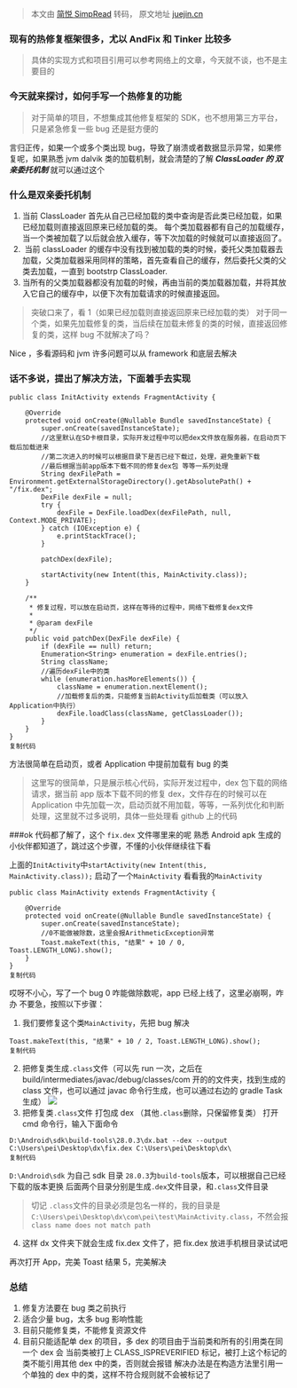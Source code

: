 > 本文由 [简悦 SimpRead](http://ksria.com/simpread/) 转码， 原文地址 [juejin.cn](https://juejin.cn/post/7203989318271483960)

### 现有的热修复框架很多，尤以 AndFix 和 Tinker 比较多

> 具体的实现方式和项目引用可以参考网络上的文章，今天就不谈，也不是主要目的

### 今天就来探讨，如何手写一个热修复的功能

> 对于简单的项目，不想集成其他修复框架的 SDK，也不想用第三方平台，只是紧急修复一些 bug 还是挺方便的

言归正传，如果一个或多个类出现 bug，导致了崩溃或者数据显示异常，如果修复呢，如果熟悉 jvm dalvik 类的加载机制，就会清楚的了解 _**ClassLoader 的 双亲委托机制**_ 就可以通过这个

### 什么是双亲委托机制

1.  当前 ClassLoader 首先从自己已经加载的类中查询是否此类已经加载，如果已经加载则直接返回原来已经加载的类。 每个类加载器都有自己的加载缓存，当一个类被加载了以后就会放入缓存，等下次加载的时候就可以直接返回了。
2.   当前 classLoader 的缓存中没有找到被加载的类的时候，委托父类加载器去加载，父类加载器采用同样的策略，首先查看自己的缓存，然后委托父类的父类去加载，一直到 bootstrp ClassLoader.
3.  当所有的父类加载器都没有加载的时候，再由当前的类加载器加载，并将其放入它自己的缓存中，以便下次有加载请求的时候直接返回。

> 突破口来了，看 1（如果已经加载则直接返回原来已经加载的类） 对于同一个类，如果先加载修复的类，当后续在加载未修复的类的时候，直接返回修复的类，这样 bug 不就解决了吗？

Nice ，多看源码和 jvm 许多问题可以从 framework 和底层去解决

### 话不多说，提出了解决方法，下面着手去实现

```
public class InitActivity extends FragmentActivity {

    @Override
    protected void onCreate(@Nullable Bundle savedInstanceState) {
        super.onCreate(savedInstanceState);
        //这里默认在SD卡根目录，实际开发过程中可以把dex文件放在服务器，在启动页下载后加载进来
        //第二次进入的时候可以根据目录下是否已经下载过，处理，避免重新下载
        //最后根据当前app版本下载不同的修复dex包 等等一系列处理
        String dexFilePath = Environment.getExternalStorageDirectory().getAbsolutePath() + "/fix.dex";
        DexFile dexFile = null;
        try {
            dexFile = DexFile.loadDex(dexFilePath, null, Context.MODE_PRIVATE);
        } catch (IOException e) {
            e.printStackTrace();
        }

        patchDex(dexFile);

        startActivity(new Intent(this, MainActivity.class));
    }

    /**
     * 修复过程，可以放在启动页，这样在等待的过程中，网络下载修复dex文件
     *
     * @param dexFile
     */
    public void patchDex(DexFile dexFile) {
        if (dexFile == null) return;
        Enumeration<String> enumeration = dexFile.entries();
        String className;
        //遍历dexFile中的类
        while (enumeration.hasMoreElements()) {
            className = enumeration.nextElement();
            //加载修复后的类，只能修复当前Activity后加载类（可以放入Application中执行）
            dexFile.loadClass(className, getClassLoader());
        }
    }
}
复制代码
```

方法很简单在启动页，或者 Application 中提前加载有 bug 的类

> 这里写的很简单，只是展示核心代码，实际开发过程中，dex 包下载的网络请求，据当前 app 版本下载不同的修复 dex，文件存在的时候可以在 Application 中先加载一次，启动页就不用加载，等等，一系列优化和判断处理，这里就不过多说明，具体一些处理看 github 上的代码

###ok 代码都了解了，这个 `fix.dex` 文件哪里来的呢 熟悉 Android apk 生成的小伙伴都知道了，跳过这个步骤，不懂的小伙伴继续往下看

上面的`InitActivity`中`startActivity(new Intent(this, MainActivity.class));` 启动了一个`MainActivity` 看看我的`MainActivity`

```
public class MainActivity extends FragmentActivity {

    @Override
    protected void onCreate(@Nullable Bundle savedInstanceState) {
        super.onCreate(savedInstanceState);
        //0不能做被除数，这里会报ArithmeticException异常
        Toast.makeText(this, "结果" + 10 / 0, Toast.LENGTH_LONG).show();
    }
}
复制代码
```

哎呀不小心，写了一个 bug 0 咋能做除数呢，app 已经上线了，这里必崩啊，咋办 不要急，按照以下步骤：

1.  我们要修复这个类`MainActivity`，先把 bug 解决

```
Toast.makeText(this, "结果" + 10 / 2, Toast.LENGTH_LONG).show();
复制代码
```

2.  把修复类生成`.class`文件（可以先 run 一次，之后在 build/intermediates/javac/debug/classes/com 开的的文件夹，找到生成的 class 文件，也可以通过 javac 命令行生成，也可以通过右边的 gradle Task 生成） ![](https://p3-juejin.byteimg.com/tos-cn-i-k3u1fbpfcp/a21ebdbb40da4ec78c54022a291693ff~tplv-k3u1fbpfcp-zoom-in-crop-mark:4536:0:0:0.awebp)
3.  把修复类`.class`文件 打包成 dex （其他`.class`删除，只保留修复类） 打开 cmd 命令行，输入下面命令

```
D:\Android\sdk\build-tools\28.0.3\dx.bat --dex --output C:\Users\pei\Desktop\dx\fix.dex C:\Users\pei\Desktop\dx\
复制代码
```

`D:\Android\sdk` 为自己 sdk 目录 `28.0.3`为`build-tools`版本，可以根据自己已经下载的版本更换 后面两个目录分别是生成`.dex`文件目录，和`.class`文件目录

> 切记 `.class`文件的目录必须是包名一样的，我的目录是 `C:\Users\pei\Desktop\dx\com\pei\test\MainActivity.class`，不然会报 `class name does not match path`

4.  这样 dx 文件夹下就会生成 fix.dex 文件了，把 fix.dex 放进手机根目录试试吧

再次打开 App，完美 Toast 结果 5，完美解决

### 总结

1.  修复方法要在 bug 类之前执行
2.  适合少量 bug，太多 bug 影响性能
3.  目前只能修复类，不能修复资源文件
4.  目前只能适配单 dex 的项目，多 dex 的项目由于当前类和所有的引用类在同一个 dex 会 当前类被打上 CLASS_ISPREVERIFIED 标记，被打上这个标记的类不能引用其他 dex 中的类，否则就会报错 解决办法是在构造方法里引用一个单独的 dex 中的类，这样不符合规则就不会被标记了